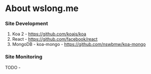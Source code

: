 # About wslong.me

### Site Development

1. Koa 2 - https://github.com/koajs/koa
2. React - https://github.com/facebook/react
3. MongoDB - koa-mongo - https://github.com/nswbmw/koa-mongo

### Site Monitoring

TODO -
